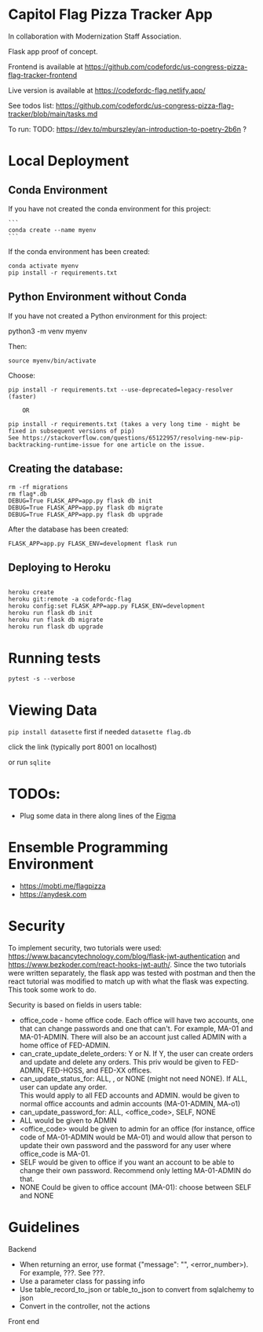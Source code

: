 # Capitol Flag Pizza Tracker App

In collaboration with Modernization Staff Association.

Flask app proof of concept.

Frontend is available at https://github.com/codefordc/us-congress-pizza-flag-tracker-frontend

Live version is available at https://codefordc-flag.netlify.app/

See todos list: https://github.com/codefordc/us-congress-pizza-flag-tracker/blob/main/tasks.md

To run:
TODO: https://dev.to/mburszley/an-introduction-to-poetry-2b6n ?

# Local Deployment

## Conda Environment

If you have not created the conda environment for this project:

    ```
    conda create --name myenv
    ```
    

If the conda environment has been created:

    conda activate myenv
    pip install -r requirements.txt
    

## Python Environment without Conda
    
 If you have not created a Python environment for this project:

   python3 -m venv myenv
    

Then:
    
    source myenv/bin/activate
    
Choose:
    
    pip install -r requirements.txt --use-deprecated=legacy-resolver (faster)
     
        OR 
        
    pip install -r requirements.txt (takes a very long time - might be fixed in subsequent versions of pip)
    See https://stackoverflow.com/questions/65122957/resolving-new-pip-backtracking-runtime-issue for one article on the issue.
    

## Creating the database:

```
rm -rf migrations
rm flag*.db
DEBUG=True FLASK_APP=app.py flask db init
DEBUG=True FLASK_APP=app.py flask db migrate
DEBUG=True FLASK_APP=app.py flask db upgrade
```

After the database has been created:

    FLASK_APP=app.py FLASK_ENV=development flask run

## Deploying to Heroku

```

heroku create
heroku git:remote -a codefordc-flag
heroku config:set FLASK_APP=app.py FLASK_ENV=development
heroku run flask db init
heroku run flask db migrate
heroku run flask db upgrade
```
# Running tests

    pytest -s --verbose

# Viewing Data

`pip install datasette` first if needed
`datasette flag.db`


click the link (typically port 8001 on localhost)

or run `sqlite`


# TODOs:

- Plug some data in there along lines of the [Figma](https://www.figma.com/file/Lzq30lUA6N0hevjn8JVU6z/flag-requests)


# Ensemble Programming Environment

- https://mobti.me/flagpizza
- https://anydesk.com

# Security
To implement security, two tutorials were used: https://www.bacancytechnology.com/blog/flask-jwt-authentication and 
https://www.bezkoder.com/react-hooks-jwt-auth/.  Since the two tutorials were written separately, the flask app was tested 
with postman and then the react tutorial was modified to match up with what the flask was expecting.  This took some work
to do.

Security is based on fields in users table:
- office_code - home office code.  Each office will have two accounts, one that can change passwords and one that can't.
For example, MA-01 and MA-01-ADMIN.  There will also be an account just called ADMIN with a home office of FED-ADMIN.
- can_crate_update_delete_orders: Y or N.  If Y, the user can create
orders and update and delete any orders.  This priv would be 
given to FED-ADMIN, FED-HOSS, and FED-XX offices.
- can_update_status_for: ALL, <office-code>, or NONE (might not need NONE).  If ALL, user can update any order.  
This would apply to all FED accounts and ADMIN.  <office-code> would be given to normal office accounts and admin accounts
(MA-01-ADMIN, MA-o1)
- can_update_password_for: ALL, <office_code>, SELF, NONE
- ALL would be given to ADMIN
- <office_code> would be given to admin for an office (for instance, office code of MA-01-ADMIN would be MA-01) and 
would allow that person to update their own password and the password for any user where office_code is MA-01.
- SELF would be given to office if you want an account to be able to change their own password.  Recommend only letting 
MA-01-ADMIN do that.
- NONE Could be given to office account (MA-01): choose between SELF and NONE
 
# Guidelines
Backend
- When returning an error, use format  {"message": "<error message>", <error_number>).  For example, ???.  See ???.
- Use a parameter class for passing info
- Use table_record_to_json or table_to_json to convert from sqlalchemy to json
- Convert in the controller, not the actions

Front end